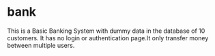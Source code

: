 # bank
This is a Basic Banking System with dummy data in the database of 10 customers.
It has no login or authentication page.It only transfer money between multiple users.

